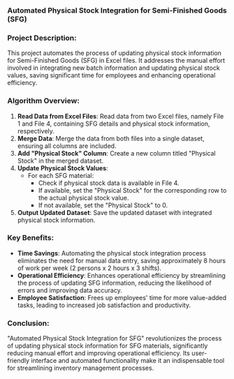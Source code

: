 ### Automated Physical Stock Integration for Semi-Finished Goods (SFG)

### Project Description:
This project automates the process of updating physical stock information for Semi-Finished Goods (SFG) in Excel files. It addresses the manual effort involved in integrating new batch information and updating physical stock values, saving significant time for employees and enhancing operational efficiency.

### Algorithm Overview:
1. **Read Data from Excel Files**: Read data from two Excel files, namely File 1 and File 4, containing SFG details and physical stock information, respectively.
2. **Merge Data**: Merge the data from both files into a single dataset, ensuring all columns are included.
3. **Add "Physical Stock" Column**: Create a new column titled "Physical Stock" in the merged dataset.
4. **Update Physical Stock Values**:
   - For each SFG material:
     - Check if physical stock data is available in File 4.
     - If available, set the "Physical Stock" for the corresponding row to the actual physical stock value.
     - If not available, set the "Physical Stock" to 0.
5. **Output Updated Dataset**: Save the updated dataset with integrated physical stock information.

### Key Benefits:
- **Time Savings**: Automating the physical stock integration process eliminates the need for manual data entry, saving approximately 8 hours of work per week (2 persons x 2 hours x 3 shifts).
- **Operational Efficiency**: Enhances operational efficiency by streamlining the process of updating SFG information, reducing the likelihood of errors and improving data accuracy.
- **Employee Satisfaction**: Frees up employees' time for more value-added tasks, leading to increased job satisfaction and productivity.

### Conclusion:
"Automated Physical Stock Integration for SFG" revolutionizes the process of updating physical stock information for SFG materials, significantly reducing manual effort and improving operational efficiency. Its user-friendly interface and automated functionality make it an indispensable tool for streamlining inventory management processes.
